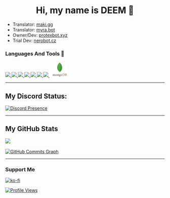 <p align="center">
    <h1 align="center">Hi, my name is DEEM 👋</h1>
</p>

- Translator: [maki.gg](https://maki.gg)
- Translator: [myra.bot](https://myra.bot/)
- Owner/Dev: [protexbot.xyz](https://protexbot.xyz)
- Trial Dev: [nerobot.cz](https://nerobot.cz)

<h3>Languages And Tools 🚀</h3>

<p align="left"> 
    <a href="https://reactjs.org/" target="_blank"> <img src="https://img.icons8.com/color/48/000000/react-native.png"/> </a>
    <a href="https://developer.mozilla.org/en-US/docs/Web/JavaScript" target="_blank"> <img src="https://img.icons8.com/color/48/000000/javascript.png"/> </a> 
    <a href="https://www.w3.org/html/" target="_blank"> <img src="https://img.icons8.com/color/48/000000/html-5.png"/> </a> 
    <a href="https://www.w3schools.com/css/" target="_blank"> <img src="https://img.icons8.com/color/48/000000/css3.png"/> </a> 
    <a href="https://getbootstrap.com" target="_blank"> <img src="https://img.icons8.com/color/48/000000/bootstrap.png"/> </a> 
    <a href="https://www.python.org" target="_blank"> <img src="https://img.icons8.com/color/48/000000/python.png"/> </a> 
    <a style="padding-right:8px;" href="https://nodejs.org" target="_blank"> <img src="https://img.icons8.com/color/48/000000/nodejs.png"/> </a> 
    <a href="https://www.mongodb.com/" target="_blank"> <img src="https://raw.githubusercontent.com/devicons/devicon/master/icons/mongodb/mongodb-original-wordmark.svg" alt="mongodb" width="48" height="48"/> </a> 
</p>

___

## My Discord Status: 
 [![Discord Presence](https://lanyard.cnrad.dev/api/975898528859697182)](https://discord.com/users/975898528859697182)
___

## My GitHub Stats
<p>
<a href="http://www.github.com/DEEM-0001"><img src="https://github-readme-streak-stats.herokuapp.com/?user=DEEM-0001&stroke=3382ed&background=171717&ring=3382ed&fire=3382ed&currStreakNum=3382ed&currStreakLabel=3382ed&sideNums=3382ed&sideLabels=3382ed&dates=3382ed&hide_border=true" /></a>
</p>
<a href="http://www.github.com/DEEM-0001"><img src="https://activity-graph.herokuapp.com/graph?username=DEEM-0001&bg_color=171717&color=3382ed&line=ef4444&point=3382ed&area_color=171717&area=true&hide_border=true&custom_title=GitHub%20Commits%20Graph" alt="GitHub Commits Graph" /></a>

___

### Support Me
[![ko-fi](https://ko-fi.com/img/githubbutton_sm.svg)](https://ko-fi.com/B0B2CFA3W)

<a href="https://github.com/NickR69420">
  <p align="left">
    <img src="https://komarev.com/ghpvc/?username=DEEM-0001" alt="Profile Views">
  </p>
</a>
